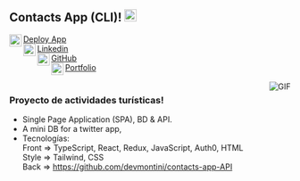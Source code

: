 ## Contacts App (CLI)! <img width="22px" src="https://raw.githubusercontent.com/iampavangandhi/iampavangandhi/master/gifs/Hi.gif">

<div>
    <img align="left" alt="Deploy App" width="22px" src="https://cdn.jsdelivr.net/npm/simple-icons@3.13.0/icons/appstore.svg" />
    <a href="https://contacts-app-cli.vercel.app/">
       Deploy App
    </a>
</div>
<div>
    <img align="left" alt="Linkedin" width="22px" src="https://cdn.jsdelivr.net/npm/simple-icons@v3/icons/linkedin.svg" />
    <a href="https://www.linkedin.com/in/devmontini/">
        Linkedin
    </a>
</div>
<div>
    <img align="left" alt="GitHub" width="22px" src="https://cdn.jsdelivr.net/npm/simple-icons@v3/icons/github.svg" />
    <a href="https://github.com/devmontini/">
        GitHub
    </a>
</div>
<div>
    <img align="left" alt="Portfolio" width="22px" src="https://cdn.jsdelivr.net/npm/simple-icons@3.13.0/icons/affinityphoto.svg" />
    <a href="https://devmontini.github.io/">
      Portfolio
    </a>
</div>
<br />

<img align="right" alt="GIF" src="https://media.giphy.com/media/13HgwGsXF0aiGY/giphy.gif" />


### Proyecto de actividades turísticas!
- Single Page Application (SPA), BD & API.
- A mini DB for a twitter app, 
- Tecnologías:<br />
    Front => TypeScript, React, Redux, JavaScript, Auth0, HTML<br />
    Style => Tailwind, CSS<br />
    Back => https://github.com/devmontini/contacts-app-API
    
    

